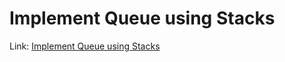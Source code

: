 # Implement Queue using Stacks
Link: [Implement Queue using Stacks](https://leetcode.com/problems/implement-queue-using-stacks/description/)

